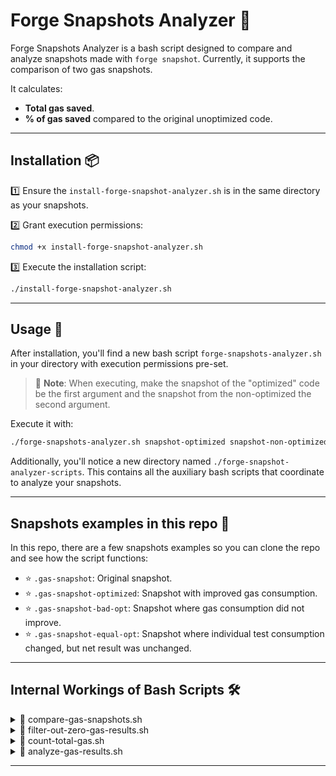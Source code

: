 # Forge Snapshots Analyzer 🧠

Forge Snapshots Analyzer is a bash script designed to compare and analyze snapshots made with `forge snapshot`. Currently, it supports the comparison of two gas snapshots.

It calculates:

- **Total gas saved**.
- **% of gas saved** compared to the original unoptimized code.

---

## Installation 📦

1️⃣ Ensure the `install-forge-snapshot-analyzer.sh` is in the same directory as your snapshots.

2️⃣ Grant execution permissions:

   ```bash
   chmod +x install-forge-snapshot-analyzer.sh
   ```

3️⃣ Execute the installation script:

   ```bash
   ./install-forge-snapshot-analyzer.sh
   ```

   ***

## Usage 🚀

After installation, you'll find a new bash script `forge-snapshots-analyzer.sh` in your directory with execution permissions pre-set.

> 📓 **Note**: When executing, make the snapshot of the "optimized" code be the first argument and the snapshot from the non-optimized the second argument.

Execute it with:

```bash
./forge-snapshots-analyzer.sh snapshot-optimized snapshot-non-optimized
```

Additionally, you'll notice a new directory named `./forge-snapshot-analyzer-scripts`. This contains all the auxiliary bash scripts that coordinate to analyze your snapshots.

---

## Snapshots examples in this repo 📸

In this repo, there are a few snapshots examples so you can clone the repo and see how the script functions:

- ⭐ `.gas-snapshot`: Original snapshot.
- ⭐ `.gas-snapshot-optimized`: Snapshot with improved gas consumption.
- ⭐ `.gas-snapshot-bad-opt`: Snapshot where gas consumption did not improve.
- ⭐ `.gas-snapshot-equal-opt`: Snapshot where individual test consumption changed, but net result was unchanged.

---

## Internal Workings of Bash Scripts 🛠️

<details>
  <summary>🔧 compare-gas-snapshots.sh</summary>

#### _**`compare-gas-snapshots.sh`**_

it goes row-by-row in a snapshot, comparing the `gas(number)` value with its counterpart in the second snapshot file. When a fuzz test is found, it extracts the value from the `μ:Number`. If an invariant test is detected, it defaults the gas consumption to 0 since `forge` currently doesn't offer gas metrics for such tests.

The results are saved in a `.snapshots-compared-results` file.

</details>

<details>
  <summary>🔧 filter-out-zero-gas-results.sh</summary>

#### _**`filter-out-zero-gas-results.sh`**_

This script checks the output file from `compare-gas-snapshots.sh`. If there's no difference in gas values between snapshots (i.e., the difference is 0), such results get filtered out. The processed file is named `.snapshots-compared-filtered`.

</details>

<details>
  <summary>🔧 count-total-gas.sh</summary>

#### _**`count-total-gas.sh`**_

It counts and displays the total gas consumption for both snapshots. It also shows the total difference in gas. All this derived from the `filter-out-zero-gas-results` output file.

</details>

<details>
  <summary>🔧 analyze-gas-results.sh</summary>

#### _**`analyze-gas-results.sh`**_

It operates on the file `filter-out-zero-gas-results`. It calculates:

- Cumulative sum of the last column (gas saved or not in each test).
- Cumulative sum of the penultimate column (original gas consumption).
- Percentage representation: `(gasSaved / originalConsumption) * 100`.

It then displays the total saved gas and its percentage against the original gas consumption.

</details>

---
